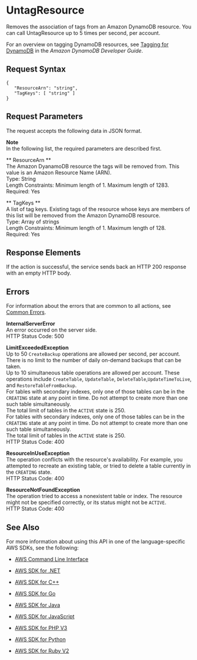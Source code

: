 # UntagResource<a name="API_UntagResource"></a>

Removes the association of tags from an Amazon DynamoDB resource\. You can call UntagResource up to 5 times per second, per account\. 

For an overview on tagging DynamoDB resources, see [Tagging for DynamoDB](http://docs.aws.amazon.com/amazondynamodb/latest/developerguide/Tagging.html) in the *Amazon DynamoDB Developer Guide*\.

## Request Syntax<a name="API_UntagResource_RequestSyntax"></a>

```
{
   "ResourceArn": "string",
   "TagKeys": [ "string" ]
}
```

## Request Parameters<a name="API_UntagResource_RequestParameters"></a>

The request accepts the following data in JSON format\.

**Note**  
In the following list, the required parameters are described first\.

 ** ResourceArn **   
The Amazon DyanamoDB resource the tags will be removed from\. This value is an Amazon Resource Name \(ARN\)\.  
Type: String  
Length Constraints: Minimum length of 1\. Maximum length of 1283\.  
Required: Yes

 ** TagKeys **   
A list of tag keys\. Existing tags of the resource whose keys are members of this list will be removed from the Amazon DynamoDB resource\.  
Type: Array of strings  
Length Constraints: Minimum length of 1\. Maximum length of 128\.  
Required: Yes

## Response Elements<a name="API_UntagResource_ResponseElements"></a>

If the action is successful, the service sends back an HTTP 200 response with an empty HTTP body\.

## Errors<a name="API_UntagResource_Errors"></a>

For information about the errors that are common to all actions, see [Common Errors](CommonErrors.md)\.

 **InternalServerError**   
An error occurred on the server side\.  
HTTP Status Code: 500

 **LimitExceededException**   
Up to 50 `CreateBackup` operations are allowed per second, per account\. There is no limit to the number of daily on\-demand backups that can be taken\.   
Up to 10 simultaneous table operations are allowed per account\. These operations include `CreateTable`, `UpdateTable`, `DeleteTable`,`UpdateTimeToLive`, and `RestoreTableFromBackup`\.   
For tables with secondary indexes, only one of those tables can be in the `CREATING` state at any point in time\. Do not attempt to create more than one such table simultaneously\.  
The total limit of tables in the `ACTIVE` state is 250\.  
For tables with secondary indexes, only one of those tables can be in the `CREATING` state at any point in time\. Do not attempt to create more than one such table simultaneously\.  
The total limit of tables in the `ACTIVE` state is 250\.  
HTTP Status Code: 400

 **ResourceInUseException**   
The operation conflicts with the resource's availability\. For example, you attempted to recreate an existing table, or tried to delete a table currently in the `CREATING` state\.  
HTTP Status Code: 400

 **ResourceNotFoundException**   
The operation tried to access a nonexistent table or index\. The resource might not be specified correctly, or its status might not be `ACTIVE`\.  
HTTP Status Code: 400

## See Also<a name="API_UntagResource_SeeAlso"></a>

For more information about using this API in one of the language\-specific AWS SDKs, see the following:

+  [AWS Command Line Interface](http://docs.aws.amazon.com/goto/aws-cli/dynamodb-2012-08-10/UntagResource) 

+  [AWS SDK for \.NET](http://docs.aws.amazon.com/goto/DotNetSDKV3/dynamodb-2012-08-10/UntagResource) 

+  [AWS SDK for C\+\+](http://docs.aws.amazon.com/goto/SdkForCpp/dynamodb-2012-08-10/UntagResource) 

+  [AWS SDK for Go](http://docs.aws.amazon.com/goto/SdkForGoV1/dynamodb-2012-08-10/UntagResource) 

+  [AWS SDK for Java](http://docs.aws.amazon.com/goto/SdkForJava/dynamodb-2012-08-10/UntagResource) 

+  [AWS SDK for JavaScript](http://docs.aws.amazon.com/goto/AWSJavaScriptSDK/dynamodb-2012-08-10/UntagResource) 

+  [AWS SDK for PHP V3](http://docs.aws.amazon.com/goto/SdkForPHPV3/dynamodb-2012-08-10/UntagResource) 

+  [AWS SDK for Python](http://docs.aws.amazon.com/goto/boto3/dynamodb-2012-08-10/UntagResource) 

+  [AWS SDK for Ruby V2](http://docs.aws.amazon.com/goto/SdkForRubyV2/dynamodb-2012-08-10/UntagResource) 
